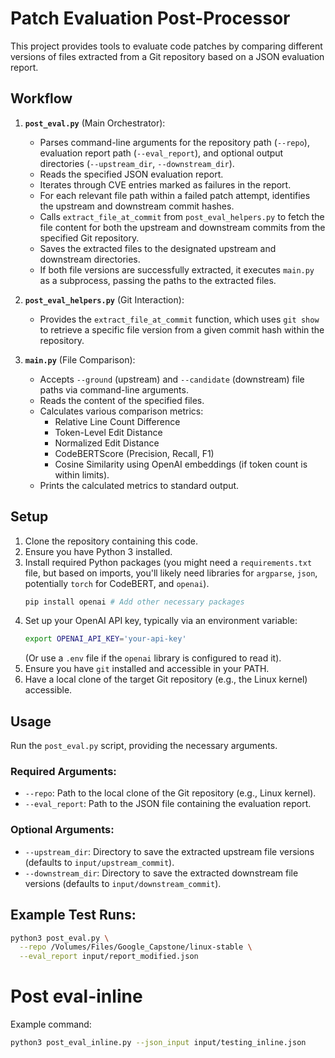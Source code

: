 # Patch Evaluation Post-Processor

This project provides tools to evaluate code patches by comparing different versions of files extracted from a Git repository based on a JSON evaluation report.

## Workflow

1.  **`post_eval.py`** (Main Orchestrator):
    *   Parses command-line arguments for the repository path (`--repo`), evaluation report path (`--eval_report`), and optional output directories (`--upstream_dir`, `--downstream_dir`).
    *   Reads the specified JSON evaluation report.
    *   Iterates through CVE entries marked as failures in the report.
    *   For each relevant file path within a failed patch attempt, identifies the upstream and downstream commit hashes.
    *   Calls `extract_file_at_commit` from `post_eval_helpers.py` to fetch the file content for both the upstream and downstream commits from the specified Git repository.
    *   Saves the extracted files to the designated upstream and downstream directories.
    *   If both file versions are successfully extracted, it executes `main.py` as a subprocess, passing the paths to the extracted files.

2.  **`post_eval_helpers.py`** (Git Interaction):
    *   Provides the `extract_file_at_commit` function, which uses `git show` to retrieve a specific file version from a given commit hash within the repository.

3.  **`main.py`** (File Comparison):
    *   Accepts `--ground` (upstream) and `--candidate` (downstream) file paths via command-line arguments.
    *   Reads the content of the specified files.
    *   Calculates various comparison metrics:
        *   Relative Line Count Difference
        *   Token-Level Edit Distance
        *   Normalized Edit Distance
        *   CodeBERTScore (Precision, Recall, F1)
        *   Cosine Similarity using OpenAI embeddings (if token count is within limits).
    *   Prints the calculated metrics to standard output.

## Setup

1.  Clone the repository containing this code.
2.  Ensure you have Python 3 installed.
3.  Install required Python packages (you might need a `requirements.txt` file, but based on imports, you'll likely need libraries for `argparse`, `json`, potentially `torch` for CodeBERT, and `openai`).
    ```bash
    pip install openai # Add other necessary packages
    ```
4.  Set up your OpenAI API key, typically via an environment variable:
    ```bash
    export OPENAI_API_KEY='your-api-key'
    ```
    (Or use a `.env` file if the `openai` library is configured to read it).
5.  Ensure you have `git` installed and accessible in your PATH.
6.  Have a local clone of the target Git repository (e.g., the Linux kernel) accessible.

## Usage

Run the `post_eval.py` script, providing the necessary arguments.

### Required Arguments:

*   `--repo`: Path to the local clone of the Git repository (e.g., Linux kernel).
*   `--eval_report`: Path to the JSON file containing the evaluation report.

### Optional Arguments:

*   `--upstream_dir`: Directory to save the extracted upstream file versions (defaults to `input/upstream_commit`).
*   `--downstream_dir`: Directory to save the extracted downstream file versions (defaults to `input/downstream_commit`).

## Example Test Runs:

```bash
python3 post_eval.py \
  --repo /Volumes/Files/Google_Capstone/linux-stable \
  --eval_report input/report_modified.json
```

# Post eval-inline
Example command:
```bash
python3 post_eval_inline.py --json_input input/testing_inline.json
```